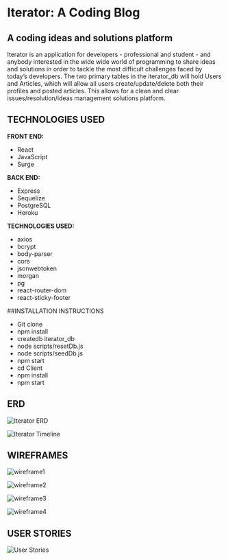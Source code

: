 # Iterator: A Coding Blog

## A coding ideas and solutions platform

Iterator is an application for developers - professional and student - and anybody interested in the wide wide world of programming to share ideas and solutions in order to tackle the most difficult challenges faced by today’s developers. The two primary tables in the iterator_db will hold Users and Articles, which will allow all users create/update/delete both their profiles and posted articles. This allows for a clean and clear issues/resolution/ideas management solutions platform.

## TECHNOLOGIES USED
**FRONT END:**
- React
- JavaScript
- Surge

**BACK END:**
- Express
- Sequelize
- PostgreSQL
- Heroku

**TECHNOLOGIES USED:**
- axios
- bcrypt
- body-parser
- cors
- jsonwebtoken
- morgan
- pg
- react-router-dom
- react-sticky-footer

##INSTALLATION INSTRUCTIONS
- Git clone
- npm install
- createdb iterator_db
- node scripts/resetDb.js
- node scripts/seedDb.js
- npm start
- cd Client
- npm install
- npm start


## ERD

![Iterator ERD](/readme_links/iterator_erd.png)

![Iterator Timeline](/readme_links/iterator-timeline.png)

## WIREFRAMES

![wireframe1](/readme_links/wireframes/wf1.png)

![wireframe2](/readme_links/wireframes/wf2.png)

![wireframe3](/readme_links/wireframes/wf3.png)

![wireframe4](/readme_links/wireframes/wf4.png)

## USER STORIES

![User Stories](/readme_links/user_stories.png)